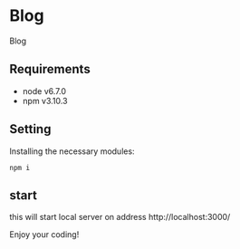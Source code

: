 # Blog
Blog

## Requirements
- node v6.7.0
- npm v3.10.3

## Setting
Installing the necessary modules:
```
npm i
```
## start
this will start local server on address http://localhost:3000/

Enjoy your coding!
